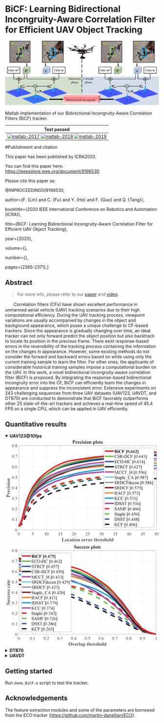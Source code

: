 # BiCF: Learning Bidirectional Incongruity-Aware Correlation Filter for Efficient UAV Object Tracking

<div align="center">
    <img src="https://raw.githubusercontent.com/vision4robotics/BiCF-Tracker/master/results/main_fig.png" alt="main_fig">
</div>

Matlab implementation of our Bidirectional Incongruity-Aware Correlation Filters (BiCF) tracker. 

| **Test passed**                                              |
| ------------------------------------------------------------ |
| [![matlab-2017](https://img.shields.io/badge/matlab-2017-yellow.svg)](https://www.mathworks.com/products/matlab.html) [![matlab-2018](https://img.shields.io/badge/matlab-2018-yellow.svg)](https://www.mathworks.com/products/matlab.html) [![matlab-2019](https://img.shields.io/badge/matlab-2019-yellow.svg)](https://www.mathworks.com/products/matlab.html) |

#Publishment and citation

This paper has been published by ICRA2020. 

You can find this paper here: https://ieeexplore.ieee.org/document/9196530.

Please cite this paper as:

@INPROCEEDINGS{9196530,

  author={F. {Lin} and C. {Fu} and Y. {He} and F. {Guo} and Q. {Tang}},
  
  booktitle={2020 IEEE International Conference on Robotics and Automation (ICRA)}, 
  
  title={BiCF: Learning Bidirectional Incongruity-Aware Correlation Filter for Efficient UAV Object Tracking}, 
  
  year={2020},
  
  volume={},
  
  number={},
  
  pages={2365-2371},}
  
## Abstract

> For more info, please refer to our [paper](https://vision4robotics.github.io/publication/2020_icra_bicf-tracker/BiCF.pdf) and [video](https://youtu.be/fS12kosv37s).

　　Correlation filters (CFs) have shown excellent performance in unmanned aerial vehicle (UAV) tracking scenarios due to their high computational efficiency. During the UAV tracking process, viewpoint variations are usually accompanied by changes in the object and background appearance, which poses a unique challenge to CF-based trackers. Since the appearance is gradually changing over time, an ideal tracker can not only forward predict the object position but also backtrack to locate its position in the previous frame. There exist response-based errors in the reversibility of the tracking process containing the information on the changes in appearance. However, some existing methods do not consider the forward and backward errors based on while using only the current training sample to learn the filter. For other ones, the applicants of considerable historical training samples impose a computational burden on the UAV. In this work, a novel bidirectional incongruity-aware correlation filter (BiCF) is proposed. By integrating the response-based bidirectional incongruity error into the CF, BiCF can efficiently learn the changes in appearance and suppress the inconsistent error. Extensive experiments on 243 challenging sequences from three UAV datasets (UAV123, UAVDT, and DTB70) are conducted to demonstrate that BiCF favorably outperforms other 25 state-of-the-art trackers and achieves a real-time speed of 45.4 FPS on a single CPU, which can be applied in UAV efficiently.

## Quantitative results

<details open>
  <summary><b>UAV123@10fps</b></summary>
<div align="center">
    <img src="https://raw.githubusercontent.com/vision4robotics/BiCF-Tracker/master/results/UAV123_error.png" alt="UAV123_error">
    <img src="https://raw.githubusercontent.com/vision4robotics/BiCF-Tracker/master/results/UAV123_overlap.png" alt="UAV123_overlap">
</div>
</details>

<details>
  <summary><b>DTB70</b></summary>
<div align="center">
    <img src="https://raw.githubusercontent.com/vision4robotics/BiCF-Tracker/master/results/DTB70_error_OPE.png" alt="DTB70_error">
    <img src="https://raw.githubusercontent.com/vision4robotics/BiCF-Tracker/master/results/DTB70_overlap_OPE.png" alt="DTB70_overlap">
</div>
</details>

<details>
  <summary><b>UAVDT</b></summary>
<div align="center">
    <img src="https://raw.githubusercontent.com/vision4robotics/BiCF-Tracker/master/results/UAVDT_error_OPE.png" alt="UAVDT_error">
    <img src="https://raw.githubusercontent.com/vision4robotics/BiCF-Tracker/master/results/UAVDT_overlap_OPE.png" alt="UAVDT_overlap">
</div>
</details>

## Getting started

Run `demo_BiCF.m` script to test the tracker.

## Acknowledgements

The feature extraction modules and some of the parameters are borrowed from the ECO tracker (https://github.com/martin-danelljan/ECO).

